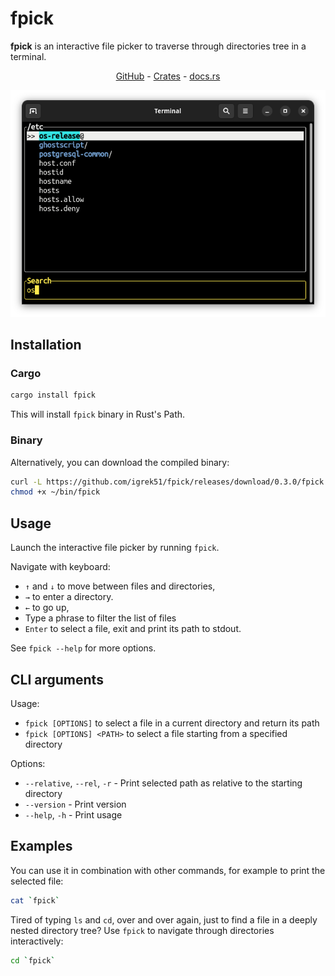 # fpick

**fpick** is an interactive file picker to traverse through directories tree in a terminal.

<div align="center">
    <a href="https://github.com/igrek51/fpick">GitHub</a>
    -
    <a href="https://crates.io/crates/fpick">Crates</a>
    -
    <a href="https://docs.rs/crate/fpick/">docs.rs</a>
</div>

![](./docs/img/screenshot1.png)

## Installation
### Cargo
```sh
cargo install fpick
```
This will install `fpick` binary in Rust's Path.

### Binary
Alternatively, you can download the compiled binary:

```sh
curl -L https://github.com/igrek51/fpick/releases/download/0.3.0/fpick -o ~/bin/fpick
chmod +x ~/bin/fpick
```

## Usage
Launch the interactive file picker by running `fpick`.

Navigate with keyboard:

- `↑` and `↓` to move between files and directories,
- `→` to enter a directory.
- `←` to go up,
- Type a phrase to filter the list of files
- `Enter` to select a file, exit and print its path to stdout.

See `fpick --help` for more options.

## CLI arguments
Usage:
- `fpick [OPTIONS]` to select a file in a current directory and return its path
- `fpick [OPTIONS] <PATH>` to select a file starting from a specified directory

Options:
- `--relative`, `--rel`, `-r` - Print selected path as relative to the starting directory
- `--version` - Print version
- `--help`, `-h` - Print usage

## Examples
You can use it in combination with other commands, for example to print the selected file:
```sh
cat `fpick`
```

Tired of typing `ls` and `cd`, over and over again,
just to find a file in a deeply nested directory tree?
Use `fpick` to navigate through directories interactively:
```sh
cd `fpick`
```

